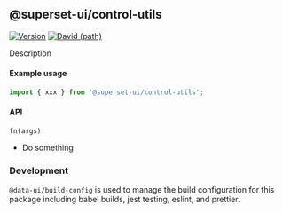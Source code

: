 ## @superset-ui/control-utils

[![Version](https://img.shields.io/npm/v/@superset-ui/control-utils.svg?style=flat)](https://img.shields.io/npm/v/@superset-ui/control-utils.svg?style=flat)
[![David (path)](https://img.shields.io/david/apache-superset/superset-ui.svg?path=packages%2Fsuperset-ui-control-utils&style=flat-square)](https://david-dm.org/apache-superset/superset-ui?path=packages/superset-ui-control-utils)

Description

#### Example usage

```js
import { xxx } from '@superset-ui/control-utils';
```

#### API

`fn(args)`

- Do something

### Development

`@data-ui/build-config` is used to manage the build configuration for this package including babel
builds, jest testing, eslint, and prettier.
